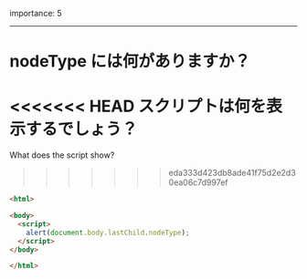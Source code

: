 importance: 5

---

# nodeType には何がありますか？

<<<<<<< HEAD
スクリプトは何を表示するでしょう？
=======
What does the script show?
>>>>>>> eda333d423db8ade41f75d2e2d30ea06c7d997ef

```html
<html>

<body>
  <script>
    alert(document.body.lastChild.nodeType);
  </script>
</body>

</html>
```
